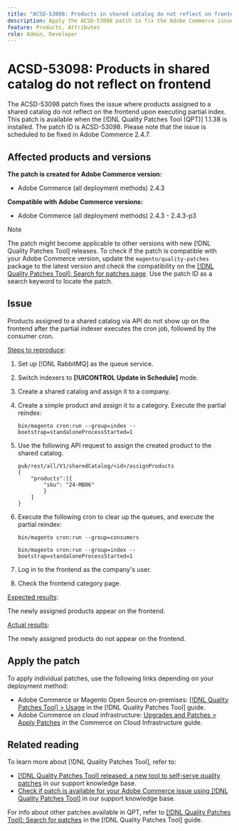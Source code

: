 ```yaml
---
title: "ACSD-53098: Products in shared catalog do not reflect on frontend"
description: Apply the ACSD-53098 patch to fix the Adobe Commerce issue where products assigned to a shared catalog do not reflect on the frontend upon executing partial index.
feature: Products, Attributes  
role: Admin, Developer
---
```


# ACSD-53098: Products in shared catalog do not reflect on frontend

The ACSD-53098 patch fixes the issue where products assigned to a shared catalog do not reflect on the frontend upon executing partial index. This patch is available when the [!DNL Quality Patches Tool (QPT)] 1.1.38 is installed. The patch ID is ACSD-53098. Please note that the issue is scheduled to be fixed in Adobe Commerce 2.4.7.

## Affected products and versions

**The patch is created for Adobe Commerce version:**

* Adobe Commerce (all deployment methods) 2.4.3

**Compatible with Adobe Commerce versions:**

* Adobe Commerce (all deployment methods) 2.4.3 - 2.4.3-p3

>[!NOTE]
>
>The patch might become applicable to other versions with new [!DNL Quality Patches Tool] releases. To check if the patch is compatible with your Adobe Commerce version, update the `magento/quality-patches` package to the latest version and check the compatibility on the [[!DNL Quality Patches Tool]: Search for patches page](https://experienceleague.adobe.com/tools/commerce-quality-patches/index.html). Use the patch ID as a search keyword to locate the patch.

## Issue

Products assigned to a shared catalog via API do not show up on the frontend after the partial indexer executes the cron job, followed by the consumer cron.

<u>Steps to reproduce</u>:

1. Set up [!DNL RabbitMQ] as the queue service.
1. Switch indexers to **[!UICONTROL Update in Schedule]** mode.
1. Create a shared catalog and assign it to a company.
1. Create a simple product and assign it to a category. Execute the partial reindex:

    `bin/magento cron:run --group=index --bootstrap=standaloneProcessStarted=1`

1. Use the following API request to assign the created product to the shared catalog.

    ```
    pub/rest/all/V1/sharedCatalog/<id>/assignProducts
    {
        "products":[{
            "sku": "24-MB06"
            }
        ]
    }
    ```

1. Execute the following cron to clear up the queues, and execute the partial reindex:

    `bin/magento cron:run --group=consumers` 
    
    `bin/magento cron:run --group=index --bootstrap=standaloneProcessStarted=1`

1. Log in to the frontend as the company's user.
1. Check the frontend category page.

<u>Expected results</u>:

The newly assigned products appear on the frontend.

<u>Actual results</u>:

The newly assigned products do not appear on the frontend.

## Apply the patch

To apply individual patches, use the following links depending on your deployment method:

* Adobe Commerce or Magento Open Source on-premises: [[!DNL Quality Patches Tool] > Usage](https://experienceleague.adobe.com/docs/commerce-operations/tools/quality-patches-tool/usage.html) in the [!DNL Quality Patches Tool] guide.
* Adobe Commerce on cloud infrastructure: [Upgrades and Patches > Apply Patches](https://experienceleague.adobe.com/docs/commerce-cloud-service/user-guide/develop/upgrade/apply-patches.html) in the Commerce on Cloud Infrastructure guide.

## Related reading

To learn more about [!DNL Quality Patches Tool], refer to:

* [[!DNL Quality Patches Tool] released: a new tool to self-serve quality patches](/help/announcements/adobe-commerce-announcements/magento-quality-patches-released-new-tool-to-self-serve-quality-patches.md) in our support knowledge base.
* [Check if patch is available for your Adobe Commerce issue using [!DNL Quality Patches Tool]](/help/support-tools/patches-available-in-qpt-tool/check-patch-for-magento-issue-with-magento-quality-patches.md) in our support knowledge base.

For info about other patches available in QPT, refer to [[!DNL Quality Patches Tool]: Search for patches](https://experienceleague.adobe.com/tools/commerce-quality-patches/index.html) in the [!DNL Quality Patches Tool] guide.